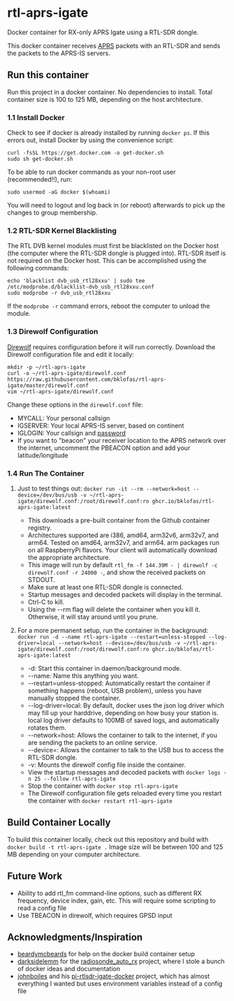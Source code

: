 # rtl-aprs-igate
Docker container for RX-only APRS Igate using a RTL-SDR dongle.

This docker container receives [APRS](https://en.wikipedia.org/wiki/Automatic_Packet_Reporting_System) packets with an RTL-SDR and sends the packets to the APRS-IS servers.

## Run this container
Run this project in a docker container. No dependencies to install. Total container size is 100 to 125 MB, depending on the host architecture.

### 1.1 Install Docker
Check to see if docker is already installed by running `docker ps`. If this errors out, install Docker by using the convenience script:

```
curl -fsSL https://get.docker.com -o get-docker.sh
sudo sh get-docker.sh
```

To be able to run docker commands as your non-root user (recommended!!), run:

```
sudo usermod -aG docker $(whoami)
```

You will need to logout and log back in (or reboot) afterwards to pick up the changes to group membership.

### 1.2 RTL-SDR Kernel Blacklisting
The RTL DVB kernel modules must first be blacklisted on the Docker host (the computer where the RTL-SDR dongle is plugged into). RTL-SDR itself is not required on the Docker host. This can be accomplished using the following commands:

```
echo 'blacklist dvb_usb_rtl28xxu' | sudo tee /etc/modprobe.d/blacklist-dvb_usb_rtl28xxu.conf
sudo modprobe -r dvb_usb_rtl28xxu
```

If the `modprobe -r` command errors, reboot the computer to unload the module.

### 1.3 Direwolf Configuration
[Direwolf](https://github.com/wb2osz/direwolf) requires configuration before it will run correctly. Download the Direwolf configuration file and edit it locally:

```
mkdir -p ~/rtl-aprs-igate
curl -o ~/rtl-aprs-igate/direwolf.conf https://raw.githubusercontent.com/bklofas/rtl-aprs-igate/master/direwolf.conf
vim ~/rtl-aprs-igate/direwolf.conf
```

Change these options in the `direwolf.conf` file:

* MYCALL: Your personal callsign
* IGSERVER: Your local APRS-IS server, based on continent
* IGLOGIN: Your callsign and [password](https://apps.magicbug.co.uk/passcode/)
* If you want to "beacon" your receiver location to the APRS network over the internet, uncomment the PBEACON option and add your latitude/longitude

### 1.4 Run The Container
1. Just to test things out: `docker run -it --rm --network=host --device=/dev/bus/usb -v ~/rtl-aprs-igate/direwolf.conf:/root/direwolf.conf:ro ghcr.io/bklofas/rtl-aprs-igate:latest`

    * This downloads a pre-built container from the Github container registry.
    * Architectures supported are i386, amd64, arm32v6, arm32v7, and arm64. Tested on amd64, arm32v7, and arm64. arm packages run on all RaspberryPi flavors. Your client will automatically download the appropriate architecture.
    * This image will run by default `rtl_fm -f 144.39M - | direwolf -c direwolf.conf -r 24000 -`, and show the received packets on STDOUT.
    * Make sure at least one RTL-SDR dongle is connected.
    * Startup messages and decoded packets will display in the terminal.
    * Ctrl-C to kill.
    * Using the --rm flag will delete the container when you kill it. Otherwise, it will stay around until you prune.

1. For a more permanent setup, run the container in the background: `docker run -d --name rtl-aprs-igate --restart=unless-stopped --log-driver=local --network=host --device=/dev/bus/usb -v ~/rtl-aprs-igate/direwolf.conf:/root/direwolf.conf:ro ghcr.io/bklofas/rtl-aprs-igate:latest`

    * -d: Start this container in daemon/background mode.
    * --name: Name this anything you want.
    * --restart=unless-stopped: Automatically restart the container if something happens (reboot, USB problem), unless you have manually stopped the container.
    * --log-driver=local: By default, docker uses the json log driver which may fill up your harddrive, depending on how busy your station is. local log driver defaults to 100MB of saved logs, and automatically rotates them.
    * --network=host: Allows the container to talk to the internet, if you are sending the packets to an online service.
    * --device=: Allows the container to talk to the USB bus to access the RTL-SDR dongle.
    * -v: Mounts the direwolf config file inside the container.
    * View the startup messages and decoded packets with `docker logs -n 25 --follow rtl-aprs-igate`
    * Stop the container with `docker stop rtl-aprs-igate`
    * The Direwolf configuration file gets reloaded every time you restart the container with `docker restart rtl-aprs-igate`



## Build Container Locally
To build this container locally, check out this repository and build with `docker build -t rtl-aprs-igate .` Image size will be between 100 and 125 MB depending on your computer architecture.


## Future Work

* Ability to add rtl_fm command-line options, such as different RX frequency, device index, gain, etc. This will require some scripting to read a config file
* Use TBEACON in direwolf, which requires GPSD input

## Acknowledgments/Inspiration

* [beardymcbeards](https://github.com/beardymcbeards) for help on the docker build container setup
* [darksidelemm](https://github.com/darksidelemm) for the [radiosonde_auto_rx](https://github.com/projecthorus/radiosonde_auto_rx/wiki) project, where I stole a bunch of docker ideas and documentation
* [johnboiles](https://github.com/johnboiles) and his [pi-rtlsdr-igate-docker](https://github.com/johnboiles/pi-rtlsdr-igate-docker) project, which has almost everything I wanted but uses environment variables instead of a config file



